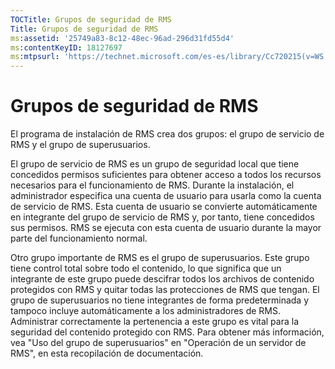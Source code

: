 ```yaml
---
TOCTitle: Grupos de seguridad de RMS
Title: Grupos de seguridad de RMS
ms:assetid: '25749a83-8c12-48ec-96ad-296d31fd55d4'
ms:contentKeyID: 18127697
ms:mtpsurl: 'https://technet.microsoft.com/es-es/library/Cc720215(v=WS.10)'
---
```


Grupos de seguridad de RMS
==========================

El programa de instalación de RMS crea dos grupos: el grupo de servicio de RMS y el grupo de superusuarios.

El grupo de servicio de RMS es un grupo de seguridad local que tiene concedidos permisos suficientes para obtener acceso a todos los recursos necesarios para el funcionamiento de RMS. Durante la instalación, el administrador especifica una cuenta de usuario para usarla como la cuenta de servicio de RMS. Esta cuenta de usuario se convierte automáticamente en integrante del grupo de servicio de RMS y, por tanto, tiene concedidos sus permisos. RMS se ejecuta con esta cuenta de usuario durante la mayor parte del funcionamiento normal.

Otro grupo importante de RMS es el grupo de superusuarios. Este grupo tiene control total sobre todo el contenido, lo que significa que un integrante de este grupo puede descifrar todos los archivos de contenido protegidos con RMS y quitar todas las protecciones de RMS que tengan. El grupo de superusuarios no tiene integrantes de forma predeterminada y tampoco incluye automáticamente a los administradores de RMS. Administrar correctamente la pertenencia a este grupo es vital para la seguridad del contenido protegido con RMS. Para obtener más información, vea "Uso del grupo de superusuarios" en "Operación de un servidor de RMS", en esta recopilación de documentación.

